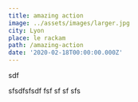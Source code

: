 ```yaml
---
title: amazing action
image: ../assets/images/larger.jpg
city: Lyon
place: le rackam
path: /amazing-action
date: '2020-02-18T00:00:00.000Z'
---
```


sdf

sfsdfsfsdf fsf sf sf sfs
